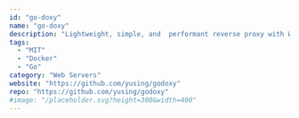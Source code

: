 ```yaml
---
id: "go-doxy"
name: "go-doxy"
description: "Lightweight, simple, and  performant reverse proxy with WebUI, Docker integration, automatic shutdown/startup for container based on traffic."
tags:
  - "MIT"
  - "Docker"
  - "Go"
category: "Web Servers"
website: "https://github.com/yusing/godoxy"
repo: "https://github.com/yusing/godoxy"
#image: "/placeholder.svg?height=300&width=400"
---
```


